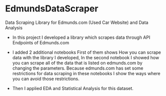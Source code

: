 # EdmundsDataScraper
Data Scraping Library for Edmunds.com (Used Car Website) and Data Analysis

* In this project I developed a library which scrapes data through API Endpoints of Edmunds.com

* I added 2 additional notebooks First of them  shows How you can scrape data with the library I developed, In the second notebook I showed how you can scrape all of the data that is listed on edmunds.com by changing the parameters. Because edmunds.com has set some restrictions for data scraping in these notebooks I show the ways where you can avoid those restrictions. 


* Then I applied EDA and Statistical Analysis for this dataset.
